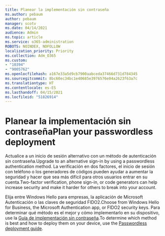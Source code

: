 ```yaml
---
title: Planear la implementación sin contraseña
ms.author: pebaum
author: pebaum
manager: scotv
ms.date: 04/14/2021
audience: Admin
ms.topic: article
ms.service: o365-administration
ROBOTS: NOINDEX, NOFOLLOW
localization_priority: Priority
ms.collection: Adm_O365
ms.custom:
- "10394"
- "9005762"
ms.openlocfilehash: a167e33a5d9cb7900aabceda37466d731d784345
ms.sourcegitcommit: 8bc60ec34bc1e40685e3976576e04a2623f63a7c
ms.translationtype: HT
ms.contentlocale: es-ES
ms.lasthandoff: 04/15/2021
ms.locfileid: "51826914"
---
```

# <a name="plan-your-passwordless-deployment"></a><span data-ttu-id="f1545-102">Planear la implementación sin contraseña</span><span class="sxs-lookup"><span data-stu-id="f1545-102">Plan your passwordless deployment</span></span>

<span data-ttu-id="f1545-103">Actualice a un inicio de sesión alternativo con un método de autenticación sin contraseña.</span><span class="sxs-lookup"><span data-stu-id="f1545-103">Upgrade to an alternative sign-in by using a passwordless authentication method.</span></span> <span data-ttu-id="f1545-104">La verificación en dos factores, el inicio de sesión con teléfono o los generadores de códigos pueden ayudar a aumentar la seguridad y hacer que sea más difícil para otros usuarios entrar en su cuenta.</span><span class="sxs-lookup"><span data-stu-id="f1545-104">Two-factor verification, phone sign-in, or code generators can help increase security and make it harder for others to break into your account.</span></span> 

<span data-ttu-id="f1545-105">Elija entre Windows Hello para empresas, la aplicación de Microsoft Autenticación o las claves de seguridad FIDO2.</span><span class="sxs-lookup"><span data-stu-id="f1545-105">Choose from Windows Hello for Business, the Microsoft Authentication app, or FIDO2 security keys.</span></span> <span data-ttu-id="f1545-106">Para determinar qué método es el mejor y cómo implementarlo en su dispositivo, use la [Guía de implementación sin contraseña](https://admin.microsoft.com/adminportal/home?#/modernonboarding/passwordlesssetup).</span><span class="sxs-lookup"><span data-stu-id="f1545-106">To determine which method is best and how to deploy them on your device, use the [Passwordless deployment guide](https://admin.microsoft.com/adminportal/home?#/modernonboarding/passwordlesssetup).</span></span> 

